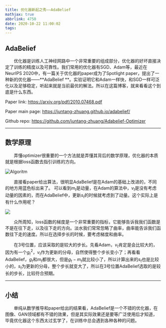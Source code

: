 ```yaml
---
title: 优化器新起之秀——AdaBelief
mathjax: true
abbrlink: 4750
date: 2020-10-22 11:00:02
tags:
---
```


## AdaBelief

&emsp;&emsp;优化器是训练人工神经网路中一个非常重要的组成部分，优化器的好坏直接决定了训练的精度以及可靠性。我们常用的优化器有SGD、Adam等，最近在NeurIPS 2020中，有一篇关于优化器的paper成为了Spotlight paper，提出了一种新的优化器——**AdaBelief **。实验证明它和Adam一样快，和SGD一样可泛化以及足够稳定，听起来就是当前最优的解法。所以在这篇博客，就来看看这个到底是什么东西。

<!-- more -->

Paper link: https://arxiv.org/pdf/2010.07468.pdf

Paper main page: https://juntang-zhuang.github.io/adabelief/

Github repo: https://github.com/juntang-zhuang/Adabelief-Optimizer

------

## 数学原理

&emsp;&emsp;弄懂optimizer很重要的一个方法就是弄懂其背后的数学原理，优化器的本质就是根据loss函数去指引训练的方向。

![Algoritm](https://juntang-zhuang.github.io/adabelief/img/adabelief_algo.png)

&emsp;&emsp;直接看paper给出算法，很明显AdaBelief是在Adam的基础上改进的，不同的地方用蓝色标出来了。 可以看到$m_t$是动量，在Adam的算法中，$v_t$是没有考虑动量的因素的，而在AdaBelief中，更新$s_t$的时候就考虑到了动量。这个实际上是有什么作用呢？

![](https://juntang-zhuang.github.io/adabelief/img/curvature.png)

&emsp;&emsp;众所周知，loss函数的梯度是一个非常重要的指标，它能够告诉我我们函数是不是在往下走，以及往下走的方向。淡水我们常常忽略了曲率，曲率能告诉我们函数往下走的速度。所以在选择步长的时候，要考虑梯度和曲率。

&emsp;&emsp;在3号位置，应该采取的是较大的步长。先看Adam，$v_t$肯定是会比较大的，因为有一个$g_t^2$，$v_t$作为更新的分母，自然使得整个步长变小了；再看看AdaBelief，$g_t$和$m_t$都很大，但是$g_t-m_t$就比较小了，所以计算出来的$s_t$也是比较小的，$s_t$为更新的分母，整个步长就变大了，所以在3号位置AdaBelief选取的是较长的步长，比较符合预期。

------

## 小结

&emsp;&emsp;单纯从数学推导和paper给出的结果看，AdaBelief是一个不错的优化器，在图像、GAN领域都有不错的效果，但是其实际效果还是要等广泛使用后才知道，毕竟优化器这个东西太过玄学了，在训练中总会遇到各种各种的问题。
